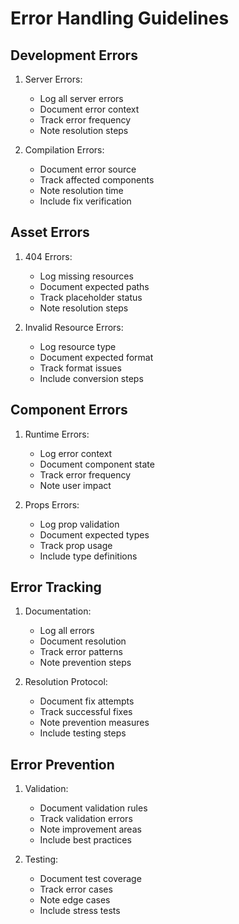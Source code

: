 # Error Handling Guidelines

## Development Errors
1. Server Errors:
   - Log all server errors
   - Document error context
   - Track error frequency
   - Note resolution steps

2. Compilation Errors:
   - Document error source
   - Track affected components
   - Note resolution time
   - Include fix verification

## Asset Errors
1. 404 Errors:
   - Log missing resources
   - Document expected paths
   - Track placeholder status
   - Note resolution steps

2. Invalid Resource Errors:
   - Log resource type
   - Document expected format
   - Track format issues
   - Include conversion steps

## Component Errors
1. Runtime Errors:
   - Log error context
   - Document component state
   - Track error frequency
   - Note user impact

2. Props Errors:
   - Log prop validation
   - Document expected types
   - Track prop usage
   - Include type definitions

## Error Tracking
1. Documentation:
   - Log all errors
   - Document resolution
   - Track error patterns
   - Note prevention steps

2. Resolution Protocol:
   - Document fix attempts
   - Track successful fixes
   - Note prevention measures
   - Include testing steps

## Error Prevention
1. Validation:
   - Document validation rules
   - Track validation errors
   - Note improvement areas
   - Include best practices

2. Testing:
   - Document test coverage
   - Track error cases
   - Note edge cases
   - Include stress tests 